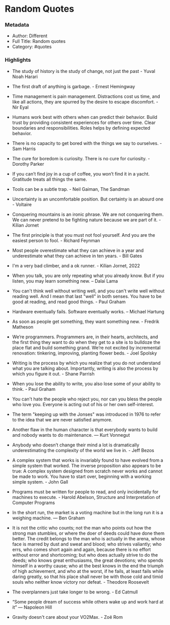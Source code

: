 # Random Quotes
  

### Metadata
  

- Author: Different
- Full Title: Random quotes
- Category: #quotes

### Highlights
  
- The study of history is the study of change, not just the past - Yuval Noah Harari

- The first draft of anything is garbage. - Ernest Hemingway

- Time management is pain management. Distractions cost us time, and like all actions, they are spurred by the desire to escape discomfort. - Nir Eyal

- Humans work best with others when can predict their behavior. Build trust by providing consistent experiences for others over time. Clear boundaries and responsibilities. Roles helps by defining expected behavior. 

- There is no capacity to get bored with the things we say to ourselves. - Sam Harris

- The cure for boredom is curiosity. There is no cure for curiosity. - Dorothy Parker

- If you can’t find joy in a cup of coffee, you won’t find it in a yacht. Gratitude treats all things the same.

- Tools can be a subtle trap. -  Neil Gaiman, The Sandman

- Uncertainty is an uncomfortable position. But certainty is an absurd one - Voltaire

- Conquering mountains is an ironic phrase. We are not conquering them. We can never pretend to be fighting nature because we are part of it. - Kílian Jornet

- The first principle is that you must not fool yourself. And you are the easiest person to fool. - Richard Feynman

- Most people overestimate what they can achieve in a year and underestimate what they can achieve in ten years. - Bill Gates

- I'm a very bad climber, and a ok runner. - Kílian Jornet, 2022

- When you talk, you are only repeating what you already know. But if you listen, you may learn something new. – Dalai Lama

- You can't think well without writing well, and you can't write well without reading well. And I mean that last "well" in both senses. You have to be good at reading, and read good things. - Paul Graham

- Hardware eventually fails. Software eventually works. – Michael Hartung

- As soon as people get something, they want something new. - Fredrik Matheson

- We’re programmers. Programmers are, in their hearts, architects, and the first thing they want to do when they get to a site is to bulldoze the place flat and build something grand. We’re not excited by incremental renovation: tinkering, improving, planting flower beds. - Joel Spolsky

- Writing is the process by which you realize that you do not understand what you are talking about. Importantly, writing is also the process by which you figure it out. - Shane Parrish

- When you lose the ability to write, you also lose some of your ability to think. - Paul Graham

- You can't hate the people who reject you, nor can you bless the people who love you. Everyone is acting out of his or her own self-interest.

- The term "keeping up with the Jonses" was introduced in 1976 to refer to the idea that we are never satisfied anymore.

-  Another flaw in the human character is that everybody wants to build and nobody wants to do maintenance. ― Kurt Vonnegut

- Anybody who doesn’t change their mind a lot is dramatically underestimating the complexity of the world we live in. - Jeff Bezos

- A complex system that works is invariably found to have evolved from a simple system that worked. The inverse proposition also appears to be true: A complex system designed from scratch never works and cannot be made to work. You have to start over, beginning with a working simple system. - John Gall

- Programs must be written for people to read, and only incidentally for machines to execute. - Harold Abelson, Structure and Interpretation of Computer Programs

- In the short run, the market is a voting machine but in the long run it is a weighing machine. — Ben Graham

- It is not the critic who counts; not the man who points out how the strong man stumbles, or where the doer of deeds could have done them better. The credit belongs to the man who is actually in the arena, whose face is marred by dust and sweat and blood; who strives valiantly; who errs, who comes short again and again, because there is no effort without error and shortcoming; but who does actually strive to do the deeds; who knows great enthusiasms, the great devotions; who spends himself in a worthy cause; who at the best knows in the end the triumph of high achievement, and who at the worst, if he fails, at least fails while daring greatly, so that his place shall never be with those cold and timid souls who neither know victory nor defeat. - Theodore Roosevelt

- The overplanners just take longer to be wrong. - Ed Catmull

- “Some people dream of success while others wake up and work hard at it” — Napoleon Hill

- Gravity doesn't care about your VO2Max. - Zoë Rom

